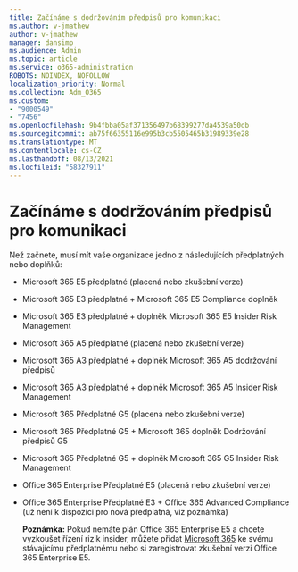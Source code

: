 ```yaml
---
title: Začínáme s dodržováním předpisů pro komunikaci
ms.author: v-jmathew
author: v-jmathew
manager: dansimp
ms.audience: Admin
ms.topic: article
ms.service: o365-administration
ROBOTS: NOINDEX, NOFOLLOW
localization_priority: Normal
ms.collection: Adm_O365
ms.custom:
- "9000549"
- "7456"
ms.openlocfilehash: 9b4fbba05af371356497b68399277da4539a50db
ms.sourcegitcommit: ab75f66355116e995b3cb5505465b31989339e28
ms.translationtype: MT
ms.contentlocale: cs-CZ
ms.lasthandoff: 08/13/2021
ms.locfileid: "58327911"
---
```

# <a name="get-started-with-communication-compliance"></a>Začínáme s dodržováním předpisů pro komunikaci

Než začnete, musí mít vaše organizace jedno z následujících předplatných nebo doplňků:

* Microsoft 365 E5 předplatné (placená nebo zkušební verze)
* Microsoft 365 E3 předplatné + Microsoft 365 E5 Compliance doplněk
* Microsoft 365 E3 předplatné + doplněk Microsoft 365 E5 Insider Risk Management
* Microsoft 365 A5 předplatné (placená nebo zkušební verze)
* Microsoft 365 A3 předplatné + doplněk Microsoft 365 A5 dodržování předpisů
* Microsoft 365 A3 předplatné + doplněk Microsoft 365 A5 Insider Risk Management
* Microsoft 365 Předplatné G5 (placená nebo zkušební verze)
* Microsoft 365 Předplatné G5 + Microsoft 365 doplněk Dodržování předpisů G5
* Microsoft 365 Předplatné G5 + doplněk Microsoft 365 G5 Insider Risk Management
* Office 365 Enterprise Předplatné E5 (placená nebo zkušební verze)
* Office 365 Enterprise Předplatné E3 + Office 365 Advanced Compliance (už není k dispozici pro nová předplatná, viz poznámka)

    **Poznámka:** Pokud nemáte plán Office 365 Enterprise E5 a chcete vyzkoušet řízení rizik insider, můžete přidat [Microsoft 365](https://go.microsoft.com/fwlink/?linkid=2130508) ke svému stávajícímu předplatnému nebo si zaregistrovat zkušební verzi Office 365 Enterprise E5.
